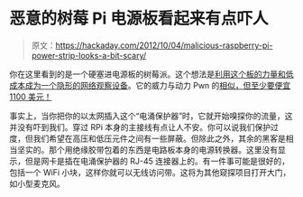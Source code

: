 # 恶意的树莓 Pi 电源板看起来有点吓人

> 原文：<https://hackaday.com/2012/10/04/malicious-raspberry-pi-power-strip-looks-a-bit-scary/>

你在这里看到的是一个硬塞进电源板的树莓派。这个想法是[利用这个板的力量和低成本成为一个隐形的网络观察设备](http://gnurds.com/index.php/2012/10/02/raspberry-pi-power-strip/)。它的威力与动力 Pwn 的[相似，但至少要便宜 1100 美元！](http://hackaday.com/2012/07/22/power-pwns-price-tag-is-as-dangerous-as-its-black-hat-uses/)

事实上，当你把你的以太网插入这个“电涌保护器”时，它就开始嗅探你的流量，这并没有吓到我们。穿过 RPi 本身的主接线有点让人不安。你可以说我们保护过度，但我们希望在高压和低压元件之间有一些屏蔽。但除此之外，其余的黑客是相当坚实的。那个用绝缘胶带包着的东西是电路板本身的电源转换器。这里没有显示，但是网卡是插在电涌保护器的 RJ-45 连接器上的。有一件事可能是很好的，包括一个 WiFi 小块，这样你就可以无线访问带。这将为其他窥探项目打开大门，如小型麦克风。